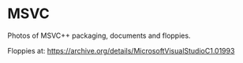 # MSVC
Photos of MSVC++ packaging, documents and floppies.



Floppies at: https://archive.org/details/MicrosoftVisualStudioC1.01993
